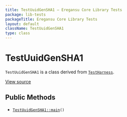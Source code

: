 ```yaml
---
title: TestUuidGenSHA1 — Eregansu Core Library Tests
package: lib-tests
packageTitle: Eregansu Core Library Tests
layout: default
className: TestUuidGenSHA1
type: class
---
```


# TestUuidGenSHA1

<code>TestUuidGenSHA1</code> is a class derived from <code><a href="TestHarness">TestHarness</a></code>.

<a href="https://github.com/eregansu/lib/blob/master/t/uuid-gen-sha1.php">View source</a>

## Public Methods

* <code><a href="TestUuidGenSHA1%3A%3Amain">TestUuidGenSHA1::main</a>()</code>


